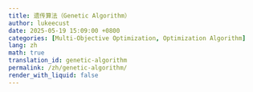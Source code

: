 ```yaml
---
title: 遗传算法（Genetic Algorithm）
author: lukeecust
date: 2025-05-19 15:09:00 +0800
categories: [Multi-Objective Optimization, Optimization Algorithm]
lang: zh
math: true
translation_id: genetic-algorithm
permalink: /zh/genetic-algorithm/
render_with_liquid: false
---
```



